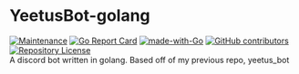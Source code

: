 # YeetusBot-golang
[![Maintenance](https://img.shields.io/badge/Maintained%3F-yes-green.svg)](https://GitHub.com/ipratt-code/YeetusBot-golang/graphs/commit-activity)
[![Go Report Card](https://goreportcard.com/badge/github.com/ipratt-code/YeetusBot-golang)](https://goreportcard.com/report/github.com/ipratt-code/YeetusBot-golang)
[![made-with-Go](https://img.shields.io/badge/Made%20with-Go-1f425f.svg)](http://golang.org)
[![GitHub contributors](https://img.shields.io/github/contributors/ipratt-code/YeetusBot-golang.svg)](https://GitHub.com/ipratt-code/YeetusBot-golang/graphs/contributors/)
[![Repository License](https://img.shields.io/github/license/ipratt-code/YeetusBot-golang)](https://www.gnu.org/licenses/old-licenses/gpl-2.0.en.html)
<br>
A discord bot written in golang.
Based off of my previous repo, yeetus_bot
